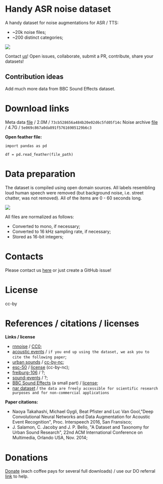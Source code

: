 # **Handy ASR noise dataset**

A handy dataset for noise augmentations for ASR / TTS:
- ~20k noise files;
- ~200 distinct categories;

![](https://pics.spark-in.me/upload/c65cd3ef082bc035da000300e5b83eab.png)

Contact [us](mailto:open_stt@googlegroups.com)!
Open issues, collaborate, submit a PR, contribute, share your datasets!

## **Contribution ideas**

Add much more data from BBC Sound Effects dataset.

# **Download links**

Meta data [file](https://asr-noise.fra1.digitaloceanspaces.com/noises_df.feather) / 2.0M / `73cb528656a484b20e02d6c5fd05f14c`
Noise archive [file](https://asr-noise.fra1.digitaloceanspaces.com/asr_noises.tar.gz) / 4.7G / `5e069c867a0da891f57616905129b6c3`

**Open feather file:**
```
import pandas as pd

df = pd.read_feather(file_path)
```

# **Data preparation**

The dataset is compiled using open domain sources.
All labels resembling loud human speech were removed (but background noise, i.e. street chatter, was not removed).
All of the items are 0 - 60 seconds long.

![](https://pics.spark-in.me/upload/f935c54efed15bd40f1262d29b5dbbad.png)

All files are normalized as follows:
- Converted to mono, if necessary;
- Converted to 16 kHz sampling rate, if necessary;
- Stored as 16-bit integers;

# **Contacts**

Please contact us [here](mailto:open_stt@googlegroups.com) or just create a GitHub issue!

# **License**
cc-by

# **References / citations / licenses**

**Links / license**
- [rnnoise](https://people.xiph.org/~jm/demo/rnnoise/) / [CC0](https://creativecommons.org/publicdomain/zero/1.0/);
- [acoustic events](https://data.vision.ee.ethz.ch/cvl/ae_dataset/) / `if you end up using the dataset, we ask you to cite the following paper`;
- [urban sounds](urbansounddataset.weebly.com/urbansound8k.html) / [cc-by-nc](http://creativecommons.org/licenses/by-nc/3.0/);
- [esc-50](https://github.com/karoldvl/ESC-50) / [license](https://github.com/karoldvl/ESC-50/blob/master/LICENSE) (cc-by-nc);
- [freiburg-106](http://www.csc.kth.se/~jastork/pages/datasets.html) / ?;
- [sound-events](https://www.sciencedirect.com/science/article/abs/pii/S0167865515002925) / ?;
- [BBC Sound Effects](http://bbcsfx.acropolis.org.uk/) (a small part) / [license](https://github.com/bbcarchdev/Remarc/blob/master/doc/2016.09.27_RemArc_Content%20licence_Terms%20of%20Use_final.pdf);
- [nar dataset](https://team.inria.fr/perception/nard/) / `the data are freely accessible for scientific research purposes and for non-commercial applications`

**Paper citations:**
-  Naoya Takahashi, Michael Gygli, Beat Pfister and Luc Van Gool,"Deep Convolutional Neural Networks and Data Augmentation for Acoustic Event Recognition", Proc. Interspeech 2016, San Fransisco;
- J. Salamon, C. Jacoby and J. P. Bello, "A Dataset and Taxonomy for Urban Sound Research", 22nd ACM International Conference on Multimedia, Orlando USA, Nov. 2014;


# **Donations**

[Donate](https://buymeacoff.ee/8oneCIN) (each coffee pays for several full downloads) / use our DO referral [link](https://sohabr.net/habr/post/357748/) to help.

